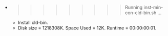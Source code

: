 * >>>>>>>>> Running inst-min-con-cld-bin.sh ...
  * Install cld-bin.
  * Disk size = 1218308K. Space Used = 12K. Runtime = 00:00:00:01.
